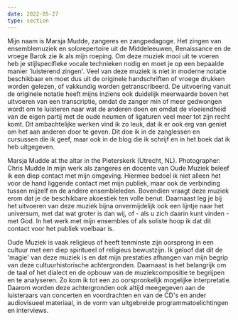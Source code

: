 ```yaml
---
date: 2022-05-27
type: section
---
```


Mijn naam is Marsja Mudde, zangeres en zangpedagoge. Het zingen van ensemblemuziek en solorepertoire uit de Middeleeuwen, Renaissance en de vroege Barok zie ik als mijn roeping. Om deze muziek mooi uit te voeren heb je stijlspecifieke vocale technieken nodig en moet je op een bepaalde manier 'luisterend zingen'. Veel van deze muziek is niet in moderne notatie beschikbaar en moet dus uit de originele handschriften of vroege drukken worden gelezen, of vakkundig worden getranscribeerd. De uitvoering vanuit de originele notatie heeft mijns inziens ook duidelijk meerwaarde boven het uitvoeren van een transcriptie, omdat de zanger min of meer gedwongen wordt om te luisteren naar wat de anderen doen en omdat de vloeiendheid van de eigen partij met de oude neumen of ligaturen veel meer tot zijn recht komt. Dit ambachtelijke werken vind ik zo leuk, dat ik er ook erg van geniet om het aan anderen door te geven. Dit doe ik in de zanglessen en cursussen die ik geef, maar ook in de blog die ik schrijf en in het boek dat ik heb uitgegeven.

Marsja Mudde at the altar in the Pieterskerk (Utrecht, NL). Photographer: Chris Mudde In mijn werk als zangeres en docente van Oude Muziek beleef ik een diep contact met mijn omgeving. Hiermee bedoel ik niet alleen het voor de hand liggende contact met mijn publiek, maar ook de verbinding tussen mijzelf en de andere ensembleleden. Bovendien vraagt deze muziek erom dat je de beschikbare akoestiek ten volle benut. Daarnaast leg je bij het uitvoeren van deze muziek bijna onvermijdelijk ook een lijntje naar het universum, met dat wat groter is dan wij, of - als u zich daarin kunt vinden - met God. In het werk met mijn ensembles of als soliste hoop ik dat dit contact voor het publiek voelbaar is.

Oude Muziek is vaak religieus of heeft tenminste zijn oorsprong in een cultuur met een diep spiritueel of religieus bewustzijn. Ik geloof dat dit de 'magie' van deze muziek is en dat mijn prestaties afhangen van mijn begrip van deze cultuurhistorische achtergronden. Daarnaast is het belangrijk om de taal of het dialect en de opbouw van de muziekcompositie te begrijpen en te analyseren. Zo kom ik tot een zo oorspronkelijk mogelijke interpretatie. Daarom worden deze achtergronden ook altijd meegegeven aan de luisteraars van concerten en voordrachten en van de CD's en ander audiovisueel materiaal, in de vorm van uitgebreide programmatoelichtingen en interviews.
